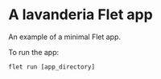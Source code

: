# A lavanderia Flet app

An example of a minimal Flet app.

To run the app:

```
flet run [app_directory]
```